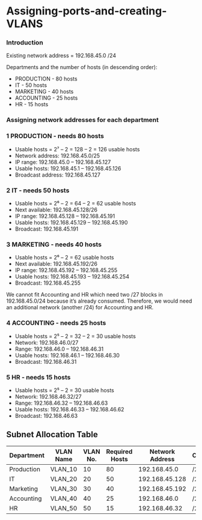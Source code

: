 # Assigning-ports-and-creating-VLANS
### Introduction
Existing network address = 192.168.45.0 /24

Departments and the number of hosts (in descending order):
- PRODUCTION - 80 hosts
- IT - 50 hosts
- MARKETING - 40 hosts
- ACCOUNTING - 25 hosts
- HR - 15 hosts

### Assigning network addresses for each department
### 1 PRODUCTION - needs 80 hosts
- Usable hosts = 2⁷ – 2 = 128 – 2 = 126 usable hosts
- Network address: 192.168.45.0/25
- IP range: 192.168.45.0 – 192.168.45.127
- Usable hosts: 192.168.45.1 – 192.168.45.126
- Broadcast address: 192.168.45.127

### 2 IT - needs 50 hosts
- Usable hosts = 2⁶ – 2 = 64 – 2 = 62 usable hosts
- Next available: 192.168.45.128/26
- IP range: 192.168.45.128 – 192.168.45.191
- Usable hosts: 192.168.45.129 – 192.168.45.190
- Broadcast: 192.168.45.191

### 3 MARKETING - needs 40 hosts
- Usable hosts = 2⁶ – 2 = 62 usable hosts
- Next available: 192.168.45.192/26
- IP range: 192.168.45.192 – 192.168.45.255
- Usable hosts: 192.168.45.193 – 192.168.45.254
- Broadcast: 192.168.45.255

We cannot fit Accounting and HR which need two /27 blocks in 192.168.45.0/24 because it’s already consumed. Therefore, we would need an additional network (another /24) for Accounting and HR.

### 4 ACCOUNTING - needs 25 hosts
- Usable hosts = 2⁵ – 2 = 32 – 2 = 30 usable hosts
- Network: 192.168.46.0/27
- Range: 192.168.46.0 – 192.168.46.31
- Usable hosts: 192.168.46.1 – 192.168.46.30
- Broadcast: 192.168.46.31

### 5 HR - needs 15 hosts
- Usable hosts = 2⁵ – 2 = 30 usable hosts
- Network: 192.168.46.32/27
- Range: 192.168.46.32 – 192.168.46.63
- Usable hosts: 192.168.46.33 – 192.168.46.62
- Broadcast: 192.168.46.63

## Subnet Allocation Table

| Department  | VLAN Name   | VLAN No. | Required Hosts | Network Address | CIDR | Subnet Mask       |
|-------------|-------------|----------|----------------|-----------------|------|-------------------|
| Production  | VLAN_10     | 10       | 80             | 192.168.45.0    | /25  | 255.255.255.128   |
| IT          | VLAN_20     | 20       | 50             | 192.168.45.128  | /26  | 255.255.255.192   |
| Marketing   | VLAN_30     | 30       | 40             | 192.168.45.192  | /26  | 255.255.255.192   |
| Accounting  | VLAN_40     | 40       | 25             | 192.168.46.0    | /27  | 255.255.255.224   |
| HR          | VLAN_50     | 50       | 15             | 192.168.46.32   | /27  | 255.255.255.224   |


